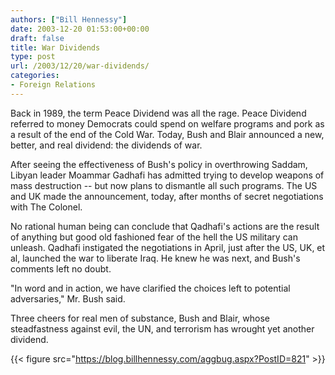 ```yaml
---
authors: ["Bill Hennessy"]
date: 2003-12-20 01:53:00+00:00
draft: false
title: War Dividends
type: post
url: /2003/12/20/war-dividends/
categories:
- Foreign Relations
---
```


Back in 1989, the term Peace Dividend was all the rage. Peace Dividend referred to money Democrats could spend on welfare programs and pork as a result of the end of the Cold War. Today, Bush and Blair announced a new, better, and real dividend: the dividends of war.   
  
After seeing the effectiveness of Bush's policy in overthrowing Saddam, Libyan leader Moammar Gadhafi has admitted trying to develop weapons of mass destruction -- but now plans to dismantle all such programs. The US and UK made the announcement, today, after months of secret negotiations with The Colonel.   
  
No rational human being can conclude that Qadhafi's actions are the result of anything but good old fashioned fear of the hell the US military can unleash. Qadhafi instigated the negotiations in April, just after the US, UK, et al, launched the war to liberate Iraq. He knew he was next, and Bush's comments left no doubt.   
  
"In word and in action, we have clarified the choices left to potential adversaries," Mr. Bush said.   
  
Three cheers for real men of substance, Bush and Blair, whose steadfastness against evil, the UN, and terrorism has wrought yet another dividend.

{{< figure src="https://blog.billhennessy.com/aggbug.aspx?PostID=821" >}}

